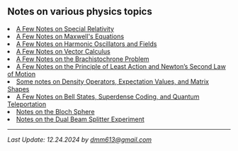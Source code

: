 <!-- 

#
#	David Meyer
#	dmm613@gmail.com
#	20-September-2023
#
#	
#
-->
<h2>Notes on various physics topics</h2>

<li><a href="./special_relativity.pdf" 
       target="_blank" 
       rel="noopener noreferrer">
	A Few Notes on Special Relativity</a>
<br>

<li><a href="./maxwells_equations.pdf" 
       target="_blank" 
       rel="noopener noreferrer">
	A Few Notes on Maxwell's Equations</a>
<br>
<li><a href="../qc//oscillators.pdf"
       target="_blank"
	rel="noopener noreferrer">
	A Few Notes on Harmonic Oscillators and Fields</a>
<br>
<li><a href="../qc/vector_calculus.pdf"
	target="_blank" 
	rel="noopener noreferrer">
	A Few Notes on Vector Calculus</a>
<br>
<li><a href="../qc/brachistochrone.pdf"
	target="_blank"
	rel="noopener noreferrer">
	A Few Notes on the Brachistochrone Problem</a>
<br>
<li><a href="../qc/pola.pdf"
	target="_blank"
	rel="noopener noreferrer">
	A Few Notes on the Principle of Least Action and Newton’s
       Second Law of Motion</a>  
<br>
<li><a href="../qc/density.pdf"
	target="_blank"
	rel="noopener noreferrer">
	Some notes on Density Operators, Expectation Values, and
       Matrix Shapes</a> 
<br>
<li><a href="../qc/bell.pdf"
	target="_blank"
	rel="noopener noreferrer">
	A Few Notes on Bell States, Superdense Coding, and Quantum
       Teleportation</a> 
<br>
<li><a href="../qc/bloch_sphere.pdf"
       target="_blank"
       rel="noopener noreferrer">
       Notes on the Bloch Sphere</a>
<br>
<li><a href="../qc/dual_beam_experiment.pdf"
       target="_blank"
       rel="noopener noreferrer">
       Notes on the Dual Beam Splitter Experiment </a>
<br>
<hr>
<i>Last Update: 12.24.2024 by
<a href="mailto:dmm613@gmail.com">dmm613@gmail.com</a>
</i>




